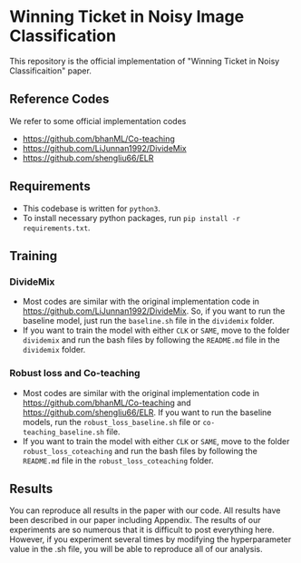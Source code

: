 # Winning Ticket in Noisy Image Classification
This repository is the official implementation of "Winning Ticket in Noisy Classificaition" paper.

## Reference Codes
We refer to some official implementation codes

 - https://github.com/bhanML/Co-teaching
 - https://github.com/LiJunnan1992/DivideMix
 - https://github.com/shengliu66/ELR

 




## Requirements
- This codebase is written for `python3`.
- To install necessary python packages, run `pip install -r requirements.txt`.


## Training
### DivideMix
- Most codes are similar with the original implementation code in https://github.com/LiJunnan1992/DivideMix. So, if you want to run the baseline model, just run the `baseline.sh` file in the `dividemix` folder.
- If you want to train the model with either `CLK` or `SAME`, move to the folder `dividemix` and run the bash files by following the `README.md` file in the `dividemix` folder.

### Robust loss and Co-teaching
 - Most codes are similar with the original implementation code in https://github.com/bhanML/Co-teaching and https://github.com/shengliu66/ELR. If you want to run the baseline models, run the `robust_loss_baseline.sh` file or `co-teaching_baseline.sh` file.
 - If you want to train the model with either `CLK` or `SAME`, move to the folder `robust_loss_coteaching` and run the bash files by following the `README.md` file in the `robust_loss_coteaching` folder.

## Results
You can reproduce all results in the paper with our code. All results have been described in our paper including Appendix. The results of our experiments are so numerous that it is difficult to post everything here. However, if you experiment several times by modifying the hyperparameter value in the .sh file, you will be able to reproduce all of our analysis.
